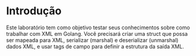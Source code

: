 # Introdução

Este laboratório tem como objetivo testar seus conhecimentos sobre como trabalhar com XML em Golang. Você precisará criar uma struct que possa ser mapeada para XML, serializar (marshal) e deserializar (unmarshal) dados XML, e usar tags de campo para definir a estrutura da saída XML.
